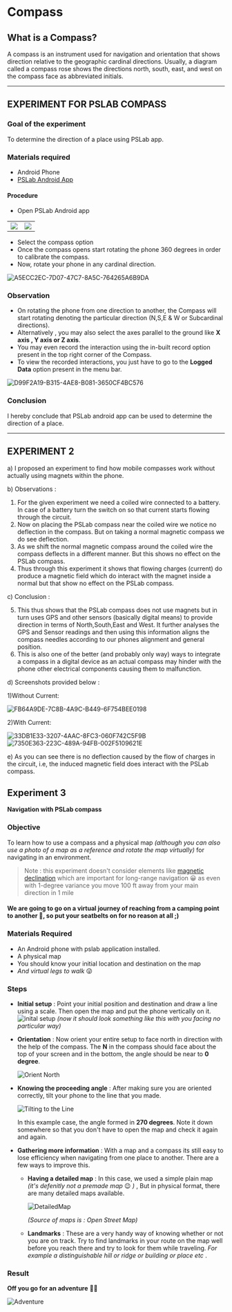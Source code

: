 # Compass

## What is a Compass?
A compass is an instrument used for navigation and orientation that shows direction relative to the geographic cardinal directions. Usually, a diagram called a compass rose shows the directions north, south, east, and west on the compass face as abbreviated initials.
______________
## EXPERIMENT FOR PSLAB COMPASS

### Goal of the experiment 
To determine the direction of a place using PSLab app.

### Materials required
* Android Phone
* [PSLab Android App](https://play.google.com/store/apps/details?id=io.pslab&hl=en_US)

#### Procedure
* Open PSLab Android app

<table>
     <tr>
         <td><img src="../images/img_compass_2.PNG"></td>
         <td><img src="../images/img_compass_1.PNG"></td>
     </tr>
 </table>

* Select the compass option
* Once the compass opens start rotating the phone 360 degrees in order to calibrate the compass.
* Now, rotate your phone in any cardinal direction.

![A5ECC2EC-7D07-47C7-8A5C-764265A6B9DA](https://user-images.githubusercontent.com/34577844/71761229-9380b000-2eee-11ea-9382-95fb7081e596.jpeg)

### Observation

* On rotating the phone from one direction to another, the Compass will start rotating denoting the particular direction (N,S,E & W or Subcardinal directions).
* Alternatively , you may also select the  axes parallel to the ground like **X axis , Y axis or Z axis**.
* You may even record the interaction using the in-built record option present in the top right corner of the Compass.
* To view the recorded interactions, you just have to go to the **Logged Data** option present in the menu bar.

![D99F2A19-B315-4AE8-B081-3650CF4BC576](https://user-images.githubusercontent.com/34577844/71761230-94194680-2eee-11ea-91b2-aa45b50174b4.jpeg)
 
### Conclusion

I hereby conclude that PSLab android app can be used to determine the direction of a place.

------------
## EXPERIMENT 2

a) I proposed an experiment to find how mobile compasses work without actually using magnets within the phone.

b) Observations :
1) For the given experiment we need a coiled wire connected to a battery. In case of a battery turn the switch on so that current starts flowing through the circuit.
2) Now on placing the PSLab compass near the coiled wire we notice no deflection in the compass. But on taking a normal magnetic compass we do see deflection.
3) As we shift the normal magnetic compass around the coiled wire the compass deflects in a different manner. But this shows no effect on the PSLab compass.
4) Thus through this experiment it shows that flowing charges (current) do produce a magnetic field which do interact with the magnet inside a normal but that show no effect on the PSLab compass.

c) Conclusion :

5) This thus shows that the PSLab compass does not use magnets but in turn uses GPS and other sensors (basically digital means) to provide direction in terms of North,South,East and West. It further analyses the GPS and Sensor readings and then using this information aligns the compass needles according to our phones alignment and general position.
6) This is also one of the better (and probably only way) ways to integrate a compass in a digital device as an actual compass may hinder with the phone other electrical components causing them to malfunction.

d) Screenshots provided below :

1)Without Current:

![FB64A9DE-7C8B-4A9C-B449-6F754BEE0198](https://user-images.githubusercontent.com/34577844/71761582-f32c8a80-2ef1-11ea-9ec5-b4c133fe7ec7.jpeg)

2)With Current:

![33DB1E33-3207-4AAC-8FC3-060F742C5F9B](https://user-images.githubusercontent.com/34577844/71761703-4f8faa00-2ef2-11ea-9c48-68554aeeb68e.jpeg)
![7350E363-223C-489A-94FB-002F5109621E](https://user-images.githubusercontent.com/34577844/71761706-4f8faa00-2ef2-11ea-8f67-56b17e18e542.jpeg)

e) As you can see there is no deflection caused by the flow of charges in the circuit, i.e, the induced magnetic field does interact with the PSLab compass.

## Experiment 3

**Navigation with PSLab compass**

### Objective

To learn how to use a compass and a physical map _(although you can also use a photo of a map as a reference and rotate the map virtually)_ for navigating in an environment. 

> Note : this experiment doesn't consider elements like [magnetic declination](https://en.wikipedia.org/wiki/Magnetic_declination) which are important for long-range navigation 😀 as even with 1-degree variance you move 100 ft away from your main direction in 1 mile

#### We are going to go on a virtual journey of reaching from a camping point to another 🚌, so put your seatbelts on for no reason at all ;) 



### Materials Required
- An Android phone with pslab application installed.
- A physical map
- You should know your initial location and destination on the map
- _And virtual legs to walk_ 😜 

### Steps

- **Initial setup** : Point your initial position and destination and draw a line using a scale. Then open the map and put the phone vertically on it.
  ![inital setup](../images/navigationexp_1.jpg)
  _(now it should look something like this with you facing no particular way)_

- **Orientation** : Now orient your entire setup to face north in direction with the help of the compass. The **N** in the compass should face about the top of your screen and in the bottom, the angle should be near to **0 degree**.
  
  ![Orient North](../images/navigationexp_2.jpg)

- **Knowing the proceeding angle** : After making sure you are oriented correctly, tilt your phone to the line that you made.
  
  ![Tilting to the Line](../images/navigationexp_3.jpg)

  In this example case, the angle formed in **270 degrees**. Note it down somewhere so that you don't have to open the map and check it again and again.

- **Gathering more information** : With a map and a compass its still easy to lose efficiency when navigating from one place to another. There are a few ways to improve this.

    - **Having a detailed map** : In this case, we used a simple plain map _(it's defenitly not a premade map_ 😉 _)_ , But in physical format, there are many detailed maps available.

      ![DetailedMap](../images/map.jpg)

      *(Source of maps is : Open Street Map)*
    - **Landmarks** : These are a very handy way of knowing whether or not you are on track. Try to find landmarks in your route on the map well before you reach there and try to look for them while traveling. _For example a distinguishable hill or ridge or building or place etc_ .

### Result
**Off you go for an adventure** 🌳🌲

![Adventure](../images/navigation_adventure.jpg)
